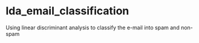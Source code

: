 # lda_email_classification
Using linear discriminant analysis to classify the e-mail into spam and non-spam

